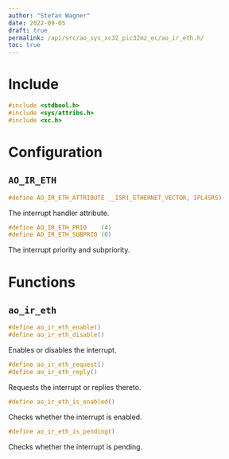 ```yaml
---
author: "Stefan Wagner"
date: 2022-09-05
draft: true
permalink: /api/src/ao_sys_xc32_pic32mz_ec/ao_ir_eth.h/
toc: true
---
```


# Include

```c
#include <stdbool.h>
#include <sys/attribs.h>
#include <xc.h>
```

# Configuration

## `AO_IR_ETH`

```c
#define AO_IR_ETH_ATTRIBUTE __ISR(_ETHERNET_VECTOR, IPL4SRS)
```

The interrupt handler attribute.

```c
#define AO_IR_ETH_PRIO    (4)
#define AO_IR_ETH_SUBPRIO (0)
```

The interrupt priority and subpriority.

# Functions

## `ao_ir_eth`

```c
#define ao_ir_eth_enable()
#define ao_ir_eth_disable()
```

Enables or disables the interrupt.

```c
#define ao_ir_eth_request()
#define ao_ir_eth_reply()
```

Requests the interrupt or replies thereto.

```c
#define ao_ir_eth_is_enabled()
```

Checks whether the interrupt is enabled.

```c
#define ao_ir_eth_is_pending()
```

Checks whether the interrupt is pending.
